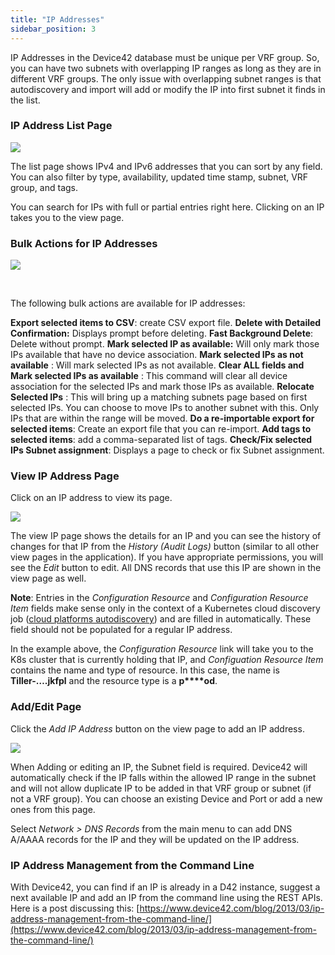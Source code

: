 ```yaml
---
title: "IP Addresses"
sidebar_position: 3
---
```


IP Addresses in the Device42 database must be unique per VRF group. So, you can have two subnets with overlapping IP ranges as long as they are in different VRF groups. The only issue with overlapping subnet ranges is that autodiscovery and import will add or modify the IP into first subnet it finds in the list.

### IP Address List Page

![](/assets/images/WEB-485_Select-IP-Address-to-view.png)

The list page shows IPv4 and IPv6 addresses that you can sort by any field. You can also filter by type, availability, updated time stamp, subnet, VRF group, and tags.

You can search for IPs with full or partial entries right here. Clicking on an IP takes you to the view page.

### Bulk Actions for IP Addresses

![](/assets/images/WEB-485_Select-IP-Address-Actions-menu.png)

 

The following bulk actions are available for IP addresses:

**Export selected items to CSV**: create CSV export file. **Delete with Detailed Confirmation:** Displays prompt before deleting. **Fast Background Delete**: Delete without prompt. **Mark selected IP as available:** Will only mark those IPs available that have no device association. **Mark selected IPs as not available** : Will mark selected IPs as not available. **Clear ALL fields and Mark selected IPs as available** : This command will clear all device association for the selected IPs and mark those IPs as available. **Relocate Selected IPs** : This will bring up a matching subnets page based on first selected IPs. You can choose to move IPs to another subnet with this. Only IPs that are within the range will be moved. **Do a re-importable export for selected items**: Create an export file that you can re-import. **Add tags to selected items**: add a comma-separated list of tags. **Check/Fix selected IPs Subnet assignment**: Displays a page to check or fix Subnet assignment.

### View IP Address Page

Click on an IP address to view its page.

![](/assets/images/WEB-485_Config_Resource-IP-example.png)

The view IP page shows the details for an IP and you can see the history of changes for that IP from the _History (Audit Logs)_ button (similar to all other view pages in the application). If you have appropriate permissions, you will see the _Edit_ button to edit. All DNS records that use this IP are shown in the view page as well.

**Note**: Entries in the _Configuration Resource_ and _Configuration Resource Item_ fields make sense only in the context of a Kubernetes cloud discovery job ([cloud platforms autodiscovery](auto-discovery/cloud-platforms-autodiscovery/index.md)) and are filled in automatically. These field should not be populated for a regular IP address.

In the example above, the _Configuration Resource_ link will take you to the K8s cluster that is currently holding that IP, and _Configuation Resource Item_ contains the name and type of resource. In this case, the name is **Tiller-….jkfpl** and the resource type is a **p****od**.

### Add/Edit Page

Click the _Add IP Address_ button on the view page to add an IP address.

![](/assets/images/WEB-485_Add-IP-Address.png)

When Adding or editing an IP, the Subnet field is required. Device42 will automatically check if the IP falls within the allowed IP range in the subnet and will not allow duplicate IP to be added in that VRF group or subnet (if not a VRF group). You can choose an existing Device and Port or add a new ones from this page.

Select _Network > DNS Records_ from the main menu to can add DNS A/AAAA records for the IP and they will be updated on the IP address.

### IP Address Management from the Command Line

With Device42, you can find if an IP is already in a D42 instance, suggest a next available IP and add an IP from the command line using the REST APIs. Here is a post discussing this: [https://www.device42.com/blog/2013/03/ip-address-management-from-the-command-line/](https://www.device42.com/blog/2013/03/ip-address-management-from-the-command-line/)
